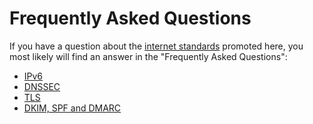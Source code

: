 # Frequently Asked Questions

If you have a question about the [internet standards](/standards/) promoted
here, you most likely will find an answer in the &quot;Frequently Asked
Questions&quot;:

- [IPv6](/faqs/ipv6/)
- [DNSSEC](/faqs/dnssec/)
- [TLS](/faqs/tls/)
- [DKIM, SPF and DMARC](/faqs/mail/)

